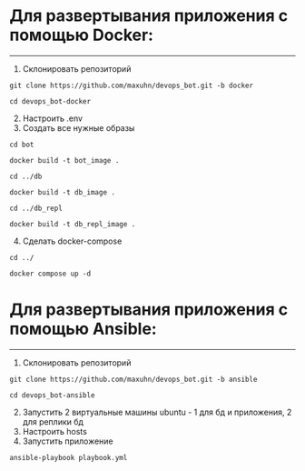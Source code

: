 # Для развертывания приложения с помощью Docker:
<hr>

1. Склонировать репозиторий

```
git clone https://github.com/maxuhn/devops_bot.git -b docker
```

```
cd devops_bot-docker
```

2. Настроить .env
3. Создать все нужные образы
```
cd bot
```
```
docker build -t bot_image .
```
```
cd ../db
```
```
docker build -t db_image .
```
```
cd ../db_repl
```
```
docker build -t db_repl_image .
```
4. Сделать docker-compose
```
cd ../
```
```
docker compose up -d
```
# Для развертывания приложения с помощью Ansible:
<hr>

1. Склонировать репозиторий 
```
git clone https://github.com/maxuhn/devops_bot.git -b ansible
```
```
cd devops_bot-ansible
```
2. Запустить 2 виртуальные машины ubuntu - 1 для бд и приложения, 2 для реплики бд
3. Настроить hosts
4. Запустить приложение
```
ansible-playbook playbook.yml
```
